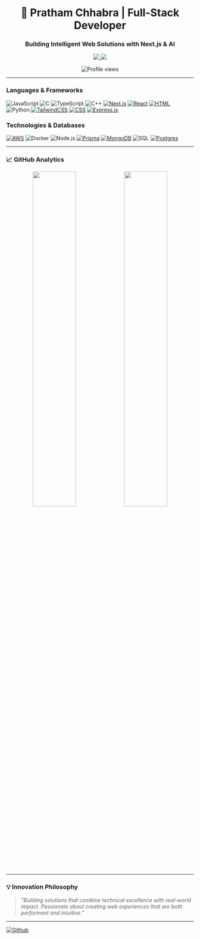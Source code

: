 <h1 align="center">🚀 Pratham Chhabra | Full-Stack Developer</h1>
<h3 align="center">Building Intelligent Web Solutions with Next.js & AI</h3>

<p align="center">
  <a href="https://www.linkedin.com/in/prathamchhabra04/" target="_blank">
    <img src="https://img.shields.io/badge/LinkedIn-0A66C2?style=for-the-badge&logo=linkedin&logoColor=white">
    
  </a>
  <a href="mailto:prathamc.work@gmail.com">
    <img src="https://img.shields.io/badge/Gmail-EA4335?style=for-the-badge&logo=gmail&logoColor=white">
  </a>
</p>

<p align="center">
  <img src="https://komarev.com/ghpvc/?username=prathamchhabra04&label=Profile%20Views&color=blueviolet&style=flat-square" alt="Profile views" />

</p>

---

### Languages & Frameworks

![JavaScript](https://img.shields.io/badge/-JavaScript-000?&logo=JavaScript)
![C](https://img.shields.io/badge/-C-000?&logo=C)
![TypeScript](https://img.shields.io/badge/-TypeScript-000?&logo=TypeScript)
![C++](https://img.shields.io/badge/-C++-000?&logo=c%2b%2b&logoColor=00599C)
[![Next.js](https://img.shields.io/badge/Next.js-black?logo=next.js&logoColor=white)](#)
[![React](https://img.shields.io/badge/React-000.svg?logo=react&logoColor=%2361DAFB)](#)
[![HTML](https://img.shields.io/badge/HTML-000.svg?logo=html5&logoColor=white)](#)
![Python](https://img.shields.io/badge/-Python-000?&logo=Python)
[![TailwindCSS](https://img.shields.io/badge/Tailwind%20CSS-000.svg?logo=tailwind-css&logoColor=white)](#)
[![CSS](https://img.shields.io/badge/CSS-000?logo=css3&logoColor=fff)](#)
[![Express.js](https://img.shields.io/badge/Express.js-000.svg?logo=express&logoColor=%2361DAFB)](#)

### Technologies & Databases

[![AWS](https://img.shields.io/badge/AWS-000.svg?logo=amazon-web-services&logoColor=white)](#)
![Docker](https://img.shields.io/badge/-Docker-000?&logo=Docker)
![Node.js](https://img.shields.io/badge/-Node.js-000?&logo=node.js)
[![Prisma](https://img.shields.io/badge/Prisma-000?logo=prisma&logoColor=white)](#)
[![MongoDB](https://img.shields.io/badge/MongoDB-000.svg?logo=mongodb&logoColor=white)](#)
![SQL](https://img.shields.io/badge/-SQL-000?&logo=MySQL&logoColor=fff)
[![Postgres](https://img.shields.io/badge/Postgres-000.svg?logo=postgresql&logoColor=white)](#)






---

### 📈 GitHub Analytics

<p align="center">
  <img width="48%" src="https://github-readme-stats.vercel.app/api/top-langs/?username=prathamchhabra04&layout=compact&theme=radical&hide_border=true" />
  <img width="48%" src="https://github-readme-streak-stats.herokuapp.com/?user=prathamchhabra04&theme=radical&hide_border=true" />
</p>

---

### 💡 Innovation Philosophy

> *"Building solutions that combine technical excellence with real-world impact. Passionate about creating web experiences that are both performant and intuitive."*

---

[![Github](https://img.shields.io/badge/Explore_Projects-000000?style=for-the-badge&logo=vercel&logoColor=white)](https://github.com/PrathamChhabra04)
